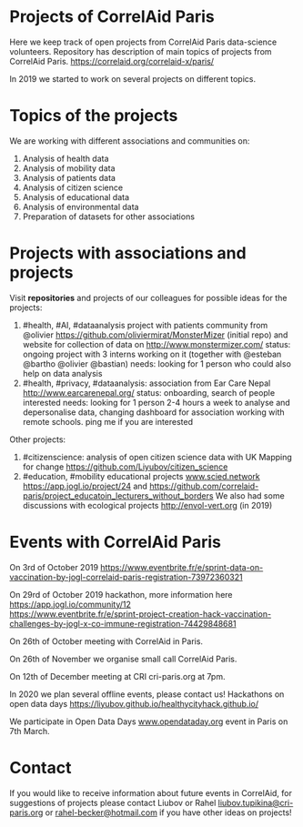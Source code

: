 # Projects of CorrelAid Paris 

Here we keep track of open projects from CorrelAid Paris data-science volunteers. 
Repository has description of main topics of projects from CorrelAid Paris. 
https://correlaid.org/correlaid-x/paris/

In 2019 we started to work on several projects on different topics.


# Topics of the projects
We are working with different associations and communities on:
1. Analysis of health data  
2. Analysis of mobility data 
3. Analysis of patients data 
4. Analysis of citizen science 
5. Analysis of educational data
5. Analysis of environmental data
5. Preparation of datasets for other associations

# Projects with associations and projects
Visit **repositories** and projects of our colleagues for possible ideas for the projects:
1. #health, #AI, #dataanalysis project with patients community from @olivier   https://github.com/oliviermirat/MonsterMizer (initial repo) and website for collection of data on  http://www.monstermizer.com/ 
status: ongoing project with 3 interns working on it (together with @esteban @bartho @olivier @bastian)
needs: looking for 1 person who could also help on data analysis
2. #health, #privacy, #dataanalysis: association from Ear Care Nepal http://www.earcarenepal.org/
status: onboarding, search of people interested
needs: looking for 1 person 2-4 hours a week to analyse and depersonalise data, changing dashboard for association working with remote schools. ping me if you are interested

Other projects:
1. #citizenscience: analysis of open citizen science data with UK Mapping for change https://github.com/Liyubov/citizen_science
2. #education, #mobility educational projects www.scied.network https://app.jogl.io/project/24 and https://github.com/correlaid-paris/project_educatoin_lecturers_without_borders
We also had some discussions with ecological projects http://envol-vert.org (in 2019)



# Events with  CorrelAid Paris 
On 3rd of October 2019
https://www.eventbrite.fr/e/sprint-data-on-vaccination-by-jogl-correlaid-paris-registration-73972360321

On 29rd of October 2019 hackathon, more information here https://app.jogl.io/community/12  
https://www.eventbrite.fr/e/sprint-project-creation-hack-vaccination-challenges-by-jogl-x-co-immune-registration-74429848681

On 26th of October meeting with CorrelAid in Paris.

On 26th of November we organise small call CorrelAid Paris.

On 12th of December meeting at CRI cri-paris.org at 7pm.

In 2020 we plan several offline events, please contact us!
Hackathons on open data days https://liyubov.github.io/healthycityhack.github.io/

We participate in Open Data Days www.opendataday.org event in Paris on 7th March.

# Contact
If you would like to receive information about future events in CorrelAid, for suggestions of projects please contact 
Liubov or Rahel  liubov.tupikina@cri-paris.org or rahel-becker@hotmail.com if you have other ideas on projects!


